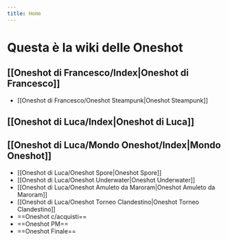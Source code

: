 ```yaml
---
title: Home
---
```

# Questa è la wiki delle Oneshot
## [[Oneshot di Francesco/Index|Oneshot di Francesco]]
- [[Oneshot di Francesco/Oneshot Steampunk|Oneshot Steampunk]]
## [[Oneshot di Luca/Index|Oneshot di Luca]]
## [[Oneshot di Luca/Mondo Oneshot/Index|Mondo Oneshot]]
- [[Oneshot di Luca/Oneshot Spore|Oneshot Spore]]
- [[Oneshot di Luca/Oneshot Underwater|Oneshot Underwater]]
- [[Oneshot di Luca/Oneshot Amuleto da Maroram|Oneshot Amuleto da Maroram]]
- [[Oneshot di Luca/Oneshot Torneo Clandestino|Oneshot Torneo Clandestino]]
- ==Oneshot c/acquisti==
- ==Oneshot PM==
- ==Oneshot Finale==